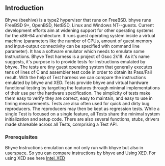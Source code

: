 
## Introduction

Bhyve (beehive) is a type2 hypervisor that runs on FreeBSD. bhyve runs FreeBSD 9+, OpenBSD, NetBSD, Linux and Windows NT--guests. Current development efforts aim at widening support for other operating systems for the x86-64 architecture.
It runs guest operating system inside a virtual machine (parameters like the number of CPUs, amount of guest memory and input-output connectivity can be specified with command line parameter).
It has a software emulator which needs to emulate some Instructions. Bhyve Test harness is a project of Gsoc 2k18. As it's name suggests, it's purpose is to provide tests for Instructions emulated by bhyve. The tests are tiny guest operating system 
that generally executes tens of lines of C and assembler test code in order to obtain its Pass/Fail result. With the help of Test harness we can compare the instructions emulated by bhyve and XED. Tests provide bhyve and virtual hardware functional testing by targeting the features through minimal implementations of their use per the hardware specification. The simplicity of tests make them easy to verify they are correct, easy to maintain, and easy to use in timing measurements. Tests are also often used for quick and dirty bug reproducers. The reproducers may then be kept as regression tests.
While a single Test is focused on a single feature, all Tests share the minimal system initialization and setup code. There are also several functions, stubs, drivers made shareable across all Tests, comprising a Test API.

### Prerequisites 

Bhyve Instructions emulation can not only run with bhyve but also in userspace. So you can compare instructions by bhyve and Using XED. For using XED see here [Intel_XED](https://intelxed.github.io)  

